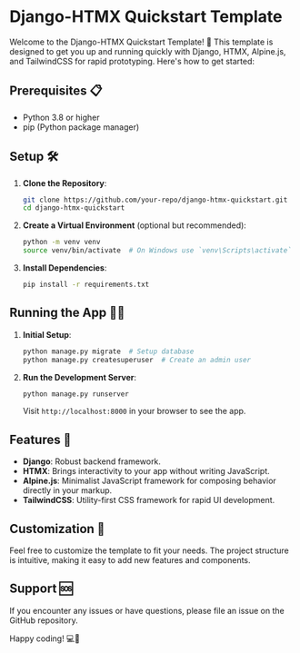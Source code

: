 # Django-HTMX Quickstart Template

Welcome to the Django-HTMX Quickstart Template! 🚀 This template is designed to get you up and running quickly with Django, HTMX, Alpine.js, and TailwindCSS for rapid prototyping. Here's how to get started:

## Prerequisites 📋
- Python 3.8 or higher
- pip (Python package manager)

## Setup 🛠️

1. **Clone the Repository**:
   ```bash
   git clone https://github.com/your-repo/django-htmx-quickstart.git
   cd django-htmx-quickstart
   ```

2. **Create a Virtual Environment** (optional but recommended):
   ```bash
   python -m venv venv
   source venv/bin/activate  # On Windows use `venv\Scripts\activate`
   ```

3. **Install Dependencies**:
   ```bash
   pip install -r requirements.txt
   ```

## Running the App 🏃‍♂️

1. **Initial Setup**:
   ```bash
   python manage.py migrate  # Setup database
   python manage.py createsuperuser  # Create an admin user
   ```

2. **Run the Development Server**:
   ```bash
   python manage.py runserver
   ```

   Visit `http://localhost:8000` in your browser to see the app.

## Features 🌟

- **Django**: Robust backend framework.
- **HTMX**: Brings interactivity to your app without writing JavaScript.
- **Alpine.js**: Minimalist JavaScript framework for composing behavior directly in your markup.
- **TailwindCSS**: Utility-first CSS framework for rapid UI development.

## Customization 🎨

Feel free to customize the template to fit your needs. The project structure is intuitive, making it easy to add new features and components.

## Support 🆘

If you encounter any issues or have questions, please file an issue on the GitHub repository.

Happy coding! 💻🎉